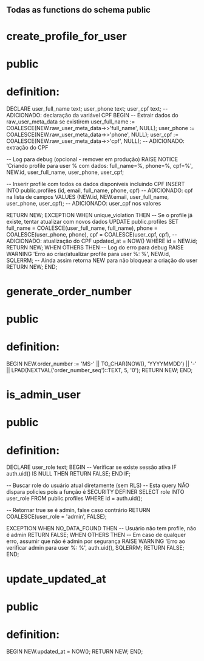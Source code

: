 ## Todas as functions do schema public


# create_profile_for_user
# public
# definition:

DECLARE
  user_full_name text;
  user_phone text;
  user_cpf text;  -- ADICIONADO: declaração da variável CPF
BEGIN
  -- Extrair dados do raw_user_meta_data se existirem
  user_full_name := COALESCE(NEW.raw_user_meta_data->>'full_name', NULL);
  user_phone := COALESCE(NEW.raw_user_meta_data->>'phone', NULL);
  user_cpf := COALESCE(NEW.raw_user_meta_data->>'cpf', NULL);  -- ADICIONADO: extração do CPF
  
  -- Log para debug (opcional - remover em produção)
  RAISE NOTICE 'Criando profile para user % com dados: full_name=%, phone=%, cpf=%', 
    NEW.id, user_full_name, user_phone, user_cpf;

  -- Inserir profile com todos os dados disponíveis incluindo CPF
  INSERT INTO public.profiles (id, email, full_name, phone, cpf)  -- ADICIONADO: cpf na lista de campos
  VALUES (NEW.id, NEW.email, user_full_name, user_phone, user_cpf);  -- ADICIONADO: user_cpf nos valores
  
  RETURN NEW;
EXCEPTION 
  WHEN unique_violation THEN
    -- Se o profile já existe, tentar atualizar com novos dados
    UPDATE public.profiles 
    SET 
      full_name = COALESCE(user_full_name, full_name),
      phone = COALESCE(user_phone, phone),
      cpf = COALESCE(user_cpf, cpf),  -- ADICIONADO: atualização do CPF
      updated_at = NOW()
    WHERE id = NEW.id;
    RETURN NEW;
  WHEN OTHERS THEN
    -- Log do erro para debug
    RAISE WARNING 'Erro ao criar/atualizar profile para user %: %', NEW.id, SQLERRM;
    -- Ainda assim retorna NEW para não bloquear a criação do user
    RETURN NEW;
END;

# generate_order_number
# public
# definition:

BEGIN
  NEW.order_number := 'MS-' || TO_CHAR(NOW(), 'YYYYMMDD') || '-' || 
    LPAD(NEXTVAL('order_number_seq')::TEXT, 5, '0');
  RETURN NEW;
END;

# is_admin_user
# public
# definition:


DECLARE
  user_role text;
BEGIN
  -- Verificar se existe sessão ativa
  IF auth.uid() IS NULL THEN
    RETURN FALSE;
  END IF;

  -- Buscar role do usuário atual diretamente (sem RLS)
  -- Esta query NÃO dispara policies pois a função é SECURITY DEFINER
  SELECT role INTO user_role
  FROM public.profiles 
  WHERE id = auth.uid();

  -- Retornar true se é admin, false caso contrário
  RETURN COALESCE(user_role = 'admin', FALSE);

EXCEPTION 
  WHEN NO_DATA_FOUND THEN
    -- Usuário não tem profile, não é admin
    RETURN FALSE;
  WHEN OTHERS THEN
    -- Em caso de qualquer erro, assumir que não é admin por segurança
    RAISE WARNING 'Erro ao verificar admin para user %: %', auth.uid(), SQLERRM;
    RETURN FALSE;
END;

# update_updated_at
# public
# definition:

BEGIN
  NEW.updated_at = NOW();
  RETURN NEW;
END;

